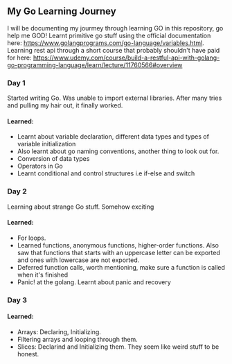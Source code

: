 ## My Go Learning Journey

I will be documenting my jourmey through learning GO in this repository, go help me GOD! Learnt primitive go stuff using the official documentation here: https://www.golangprograms.com/go-language/variables.html. Learning rest api through a short course that probably shouldn't have paid for here: https://www.udemy.com/course/build-a-restful-api-with-golang-go-programming-language/learn/lecture/11760566#overview

### Day 1

Started writing Go. Was unable to import external libraries. After many tries and pulling my hair out, it finally worked.

#### Learned:
- Learnt about variable declaration, different data types and types of variable initialization
- Also learnt about go naming conventions, another thing to look out for.
- Conversion of data types
- Operators in Go
- Learnt conditional and control structures i.e if-else and switch

### Day 2
Learning about strange Go stuff. Somehow exciting

#### Learned:
- For loops.
- Learned functions, anonymous functions, higher-order functions. Also saw that functions that starts with an uppercase letter can be exported and ones with lowercase are not exported.
- Deferred function calls, worth mentioning, make sure a function is called when it's finished
- Panic! at the golang. Learnt about panic and recovery

### Day 3

#### Learned:
- Arrays: Declaring, Initializing.
- Filtering arrays and looping through them.
- Slices: Declarind and Initializing them. They seem like weird stuff to be honest.

